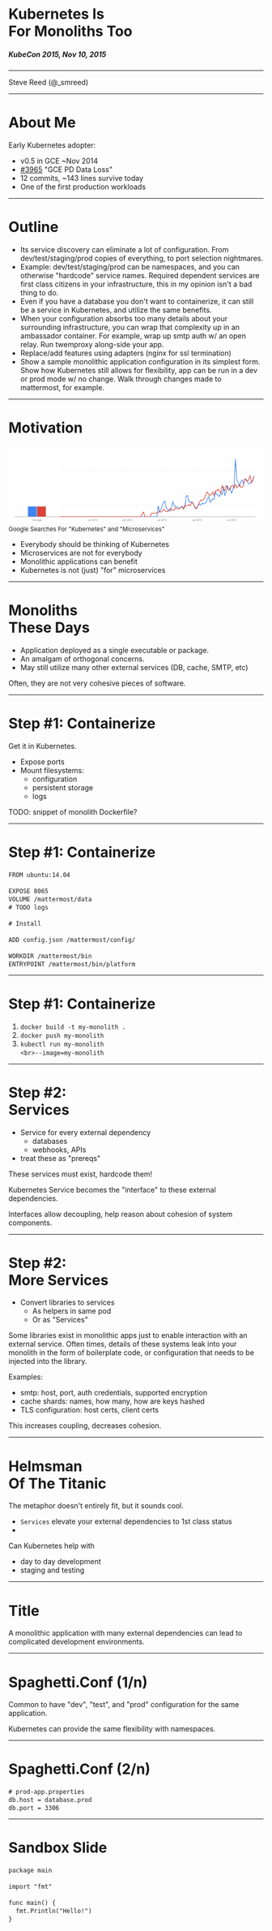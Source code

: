 # Kubernetes Is <br>For Monoliths Too
##### KubeCon 2015, Nov 10, 2015

***

Steve Reed (@_smreed)

---

# About Me

Early Kubernetes adopter:

* v0.5 in GCE ~Nov 2014
* [#3965](https://github.com/kubernetes/kubernetes/issues/3965) "GCE PD Data Loss"
* 12 commits, ~143 lines survive today
* One of the first production workloads

---

# Outline

* Its service discovery can eliminate a lot of configuration. From
  dev/test/staging/prod copies of everything, to port selection nightmares.
* Example: dev/test/staging/prod can be namespaces, and you can otherwise
  "hardcode" service names. Required dependent services are first class
  citizens in your infrastructure, this in my opinion isn't a bad thing to do.
* Even if you have a database you don't want to containerize, it can still
  be a service in Kubernetes, and utilize the same benefits.
* When your configuration absorbs too many details about your surrounding
  infrastructure, you can wrap that complexity up in an ambassador container.
  For example, wrap up smtp auth w/ an open relay. Run twemproxy along-side
  your app.
* Replace/add features using adapters (nginx for ssl termination)
* Show a sample monolithic application configuration in its simplest form.
  Show how Kubernetes still allows for flexibility, app can be run in a 
  dev or prod mode w/ no change. Walk through changes made to mattermost,
  for example.

<!--
misc notes

at some point, after adapters/ambassadors/sidecars are deployed you
now have a "monolithic" "Modular Container"
-->

---

# Motivation

![k8s-vs-microservices](./assets/k8s-vs-microservices.png)
<small>Google Searches For "Kubernetes" and "Microservices"</small>

* Everybody should be thinking of Kubernetes
* Microservices are not for everybody
* Monolithic applications can benefit
* Kubernetes is not (just) "for" microservices

<!--
* (?) Kubernetes Isn't just for microservices
* There are reasons to move your monolith into Kubernetes
-->

---

# Monoliths <br>These Days

* Application deployed as a single executable or package.
* An amalgam of orthogonal concerns.
* May still utilize many other external services (DB, cache, SMTP, etc)

Often, they are not very cohesive pieces of software.

<!--
* Briefly, What's a monolith? 
-->

---

# Step #1: Containerize

Get it in Kubernetes.

* Expose ports
* Mount filesystems:
  * configuration
  * persistent storage
  * logs

TODO: snippet of monolith Dockerfile?

<!--
Brendan Burns' "The Distributed System Toolkit" at Dockercon SF 2015
-->

---

# Step #1: Containerize

<pre><code class="dockerfile">FROM ubuntu:14.04

EXPOSE 8065
VOLUME /mattermost/data
# TODO logs

# Install

ADD config.json /mattermost/config/

WORKDIR /mattermost/bin
ENTRYPOINT /mattermost/bin/platform</code></pre>

---

# Step #1: Containerize

1. `docker build -t my-monolith .`
2. `docker push my-monolith`
3. <code>kubectl run my-monolith \<br>--image=my-monolith</code>

<!--
even if your container is the only thing running in the cluster, you still
get the advantages of the kubernetes substrate
-->

---

# Step #2: <br>Services

* Service for every external dependency
  * databases
  * webhooks, APIs
* treat these as "prereqs"

These services must exist, hardcode them!

Kubernetes Service becomes the "interface" to these external dependencies.

Interfaces allow decoupling, help reason about cohesion of system components.


---

# Step #2: <br>More Services

* Convert libraries to services
  * As helpers in same pod
  * Or as "Services"

Some libraries exist in monolithic apps just to enable interaction with an
external service. Often times, details of these systems leak into your
monolith in the form of boilerplate code, or configuration that needs to be
injected into the library.

Examples:

* smtp: host, port, auth credentials, supported encryption
* cache shards: names, how many, how are keys hashed
* TLS configuration: host certs, client certs

This increases coupling, decreases cohesion.

---

# Helmsman <br>Of The Titanic

The metaphor doesn't entirely fit, but it sounds cool.

* `Services` elevate your external dependencies to 1st class status
* 

Can Kubernetes help with

* day to day development
* staging and testing

---

# Title

A monolithic application with many external dependencies can lead to complicated
development environments.

---

# Spaghetti.Conf (1/n)

Common to have "dev", "test", and "prod" configuration for the same application.

Kubernetes can provide the same flexibility with namespaces.

---

# Spaghetti.Conf (2/n)

```
# prod-app.properties
db.host = database.prod
db.port = 3306
```

---

# Sandbox Slide

<pre><code class="gooooo">package main

import "fmt"

func main() {
  fmt.Println("Hello!")
}</code></pre>

